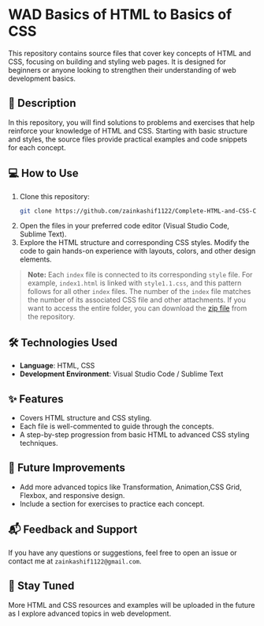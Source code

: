 # WAD Basics of HTML to Basics of CSS

This repository contains source files that cover key concepts of HTML and CSS, focusing on building and styling web pages. It is designed for beginners or anyone looking to strengthen their understanding of web development basics.

## 📝 Description

In this repository, you will find solutions to problems and exercises that help reinforce your knowledge of HTML and CSS. Starting with basic structure and styles, the source files provide practical examples and code snippets for each concept.

## 💻 How to Use

1. Clone this repository:
   ```bash
   git clone https://github.com/zainkashif1122/Complete-HTML-and-CSS-Course.git
2. Open the files in your preferred code editor (Visual Studio Code, Sublime Text).
3. Explore the HTML structure and corresponding CSS styles. Modify the code to gain hands-on experience with layouts, colors, and other design elements.

> **Note:** Each `index` file is connected to its corresponding `style` file. For example, `index1.html` is linked with `style1.1.css`, and this pattern follows for all other `index` files. The number of the `index` file matches the number of its associated CSS file and other attachments. If you want to access the entire folder, you can download the [zip file](HTML&CSS) from the repository.

## 🛠 Technologies Used

- **Language**: HTML, CSS
- **Development Environment**: Visual Studio Code / Sublime Text

## ✨ Features

- Covers HTML structure and CSS styling.
- Each file is well-commented to guide through the concepts.
- A step-by-step progression from basic HTML to advanced CSS styling techniques.

## 🚀 Future Improvements

- Add more advanced topics like Transformation, Animation,CSS Grid, Flexbox, and responsive design.
- Include a section for exercises to practice each concept.

## 📬 Feedback and Support

If you have any questions or suggestions, feel free to open an issue or contact me at `zainkashif1122@gmail.com`.

## 📅 Stay Tuned

More HTML and CSS resources and examples will be uploaded in the future as I explore advanced topics in web development.
